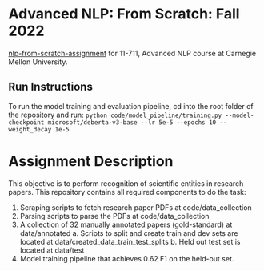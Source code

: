 # Advanced NLP: From Scratch: Fall 2022
[nlp-from-scratch-assignment](https://github.com/neubig/nlp-from-scratch-assignment-2022/) for 11-711, Advanced NLP course at Carnegie Mellon University.

## Run Instructions
To run the model training and evaluation pipeline, cd into the root folder of the repository and run:
`python code/model_pipeline/training.py --model-checkpoint microsoft/deberta-v3-base --lr 5e-5 --epochs 10 --weight_decay 1e-5`

# Assignment Description
This objective is to perform recognition of scientific entities in research papers. 
This repository contains all required components to do the task: 
1. Scraping scripts to fetch research paper PDFs at code/data_collection
2. Parsing scripts to parse the PDFs at code/data_collection
3. A collection of 32 manually annotated papers (gold-standard) at data/annotated
    a. Scripts to split and create train and dev sets are located at data/created_data_train_test_splits
    b. Held out test set is located at data/test
4. Model training pipeline that achieves 0.62 F1 on the held-out set.


